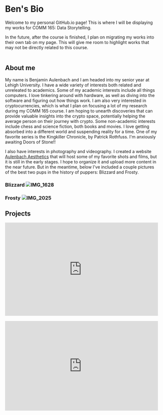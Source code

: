 # Ben's Bio
Welcome to my personal GitHub.io page! This is where I will be displaying my works for COMM 165: Data Storytelling.

In the future, after the course is finished, I plan on migrating my works into their own tab on my page.
This will give me room to highlight works that may not be directly related to this course.
<br/><br/>

## About me
My name is Benjamin Aulenbach and I am headed into my senior year at Lehigh University. I have a wide variety of interests both related and unreleated to academics.
Some of my academic interests include all things computers. I love tinkering around with hardware, as well as diving into the software and figuring out how things work.
I am also very interested in cryptocurrencies, which is what I plan on focusing a lot of my research during my COMM 165 course. I am hoping to unearth discoveries that can provide valuable insights into the crypto space, potentially helping the average person on their journey with crypto.
Some non-academic interests include chess and science fiction, both books and movies. I love getting absorbed into a different world and suspending reality for a time. One of my favorite series is the Kingkiller Chronicle, by Patrick Rothfuss. I'm anxiously awaiting Doors of Stone!!

I also have interests in photography and videography. I created a website [Aulenbach Aesthetics](https://www.aulenbachaesthetics.com) that will host some of my favorite shots and films, but it is still in the early stages. I hope to organize it and upload more content in the near future. But in the meantime, below I've included a couple pictures of the best two pups in the history of puppers: Blizzard and Frosty.

### Blizzard ![IMG_1628](https://user-images.githubusercontent.com/15793570/125094482-49f3c100-e0a1-11eb-8aeb-8ebff412f5f5.JPG)
### Frosty ![IMG_2025](https://user-images.githubusercontent.com/15793570/125094355-30527980-e0a1-11eb-8d2e-43f8cd9b945d.JPG)

## Projects
<aside style="background-color:#FFFFFF">
  <iframe title="Lehigh Enrollment 2020" aria-label="chart" id="datawrapper-chart-gjAhs" src="https://datawrapper.dwcdn.net/gjAhs/1/" scrolling="no" frameborder="0" style="width: 0; min-width: 100% !important; border: none;" height="306"></iframe><script type="text/javascript">!function(){"use strict";window.addEventListener("message",(function(e){if(void 0!==e.data["datawrapper-height"]){var t=document.querySelectorAll("iframe");for(var a in e.data["datawrapper-height"])for(var r=0;r<t.length;r++){if(t[r].contentWindow===e.source)t[r].style.height=e.data["datawrapper-height"][a]+"px"}}}))}();
  </script>
</aside>
<br/>
<aside style="background-color:#FFFFFF">
  <iframe title="Lehigh Enrollment 2020" aria-label="Bar Chart" id="datawrapper-chart-VDeBM" src="https://datawrapper.dwcdn.net/VDeBM/1/" scrolling="no" frameborder="0" style="width: 0; min-width: 100% !important; border: none;" height="294"></iframe><script type="text/javascript">!function(){"use strict";window.addEventListener("message",(function(e){if(void 0!==e.data["datawrapper-height"]){var t=document.querySelectorAll("iframe");for(var a in e.data["datawrapper-height"])for(var r=0;r<t.length;r++){if(t[r].contentWindow===e.source)t[r].style.height=e.data["datawrapper-height"][a]+"px"}}}))}();
  </script>
</aside>
